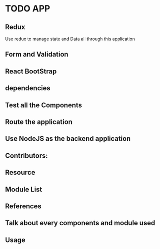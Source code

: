# TODO APP

## Redux

Use redux to manage state and Data all through this application

## Form and Validation

## React BootStrap

## dependencies

## Test all the Components

## Route the application

## Use NodeJS as the backend application

## Contributors:

## Resource

## Module List

## References

## Talk about every components and module used

## Usage

